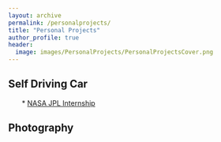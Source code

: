 ```yaml
---
layout: archive
permalink: /personalprojects/
title: "Personal Projects"
author_profile: true
header:
  image: images/PersonalProjects/PersonalProjectsCover.png
---
```


## Self Driving Car
&nbsp;&nbsp;&nbsp;&nbsp;&nbsp;&nbsp; * [NASA JPL Internship](/JPL-Internship)

## Photography
